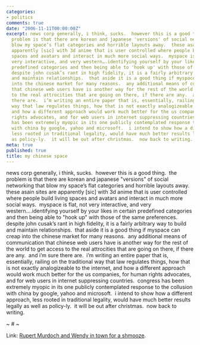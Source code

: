 ```yaml
---
categories:
- politics
comments: true
date: "2006-11-11T00:00:00Z"
excerpt: news corp generally, i think, sucks.  however this is a good thing.  the
  problem is that there are korean and japanese 'versions' of social networking that
  blow my space’s flat categories and horrible layouts away.  these asain sites are
  apparently [sic] with 3d anime that is user controlled where people build living
  spaces and avatars and interact in much more social ways.  myspace is flat, not
  very interactive, and very western….identifying yourself by your likes in certain
  predefined categories and then being able to 'hook up' with those of the same preferences. 
  despite john cusak’s rant in high fidelity, it is a fairly arbitrary way to build
  and maintain relationships.  that aside it is a good thing if myspace can creap
  into the chinese market for many reasons.  any additional means of communication
  that chinese web users have is another way for the rest of the world to get access
  to the real attrocities that are going on there, if there are any.  and i’m sure
  there are.  i’m writing an entire paper that is, essentially, railing on the traditional
  way that law regulates things, how that is not exactly analogizeable to the internet,
  and how a different approach would work much better for the us companies, for human
  rights advocates, and for web users in internet suppressing countries.  congress
  has been extremely myopic in its one publicly contemplated response to the collusion
  with china by google, yahoo and microsoft.  i intend to show how a different approach,
  less rooted in traditional legality, would have much better results legally as well
  as policy-ly.  it will be out after christmas.  now back to writing.
meta: true
published: true
title: my chinese space
---
```


news corp generally, i think, sucks.  however this is a good thing.  the problem is that there are korean and japanese "versions" of social networking that blow my space’s flat categories and horrible layouts away.  these asain sites are apparently [sic] with 3d anime that is user controlled where people build living spaces and avatars and interact in much more social ways.  myspace is flat, not very interactive, and very western….identifying yourself by your likes in certain predefined categories and then being able to "hook up" with those of the same preferences.  despite john cusak’s rant in high fidelity, it is a fairly arbitrary way to build and maintain relationships.  that aside it is a good thing if myspace can creap into the chinese market for many reasons.  any additional means of communication that chinese web users have is another way for the rest of the world to get access to the real attrocities that are going on there, if there are any.  and i’m sure there are.  i’m writing an entire paper that is, essentially, railing on the traditional way that law regulates things, how that is not exactly analogizeable to the internet, and how a different approach would work much better for the us companies, for human rights advocates, and for web users in internet suppressing countries.  congress has been extremely myopic in its one publicly contemplated response to the collusion with china by google, yahoo and microsoft.  i intend to show how a different approach, less rooted in traditional legality, would have much better results legally as well as policy-ly.  it will be out after christmas.  now back to writing.

~ # ~

Link: [Rupert Murdoch and Wendy in town for a shmooze][1].

 [1]: http://www.danwei.org/media_business/rupert_murdoch_and_wendy_in_to.php "Rupert Murdoch and Wendy in town for a shmooze"